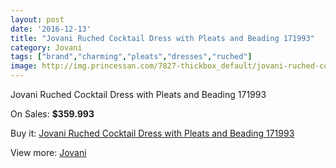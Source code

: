 ```yaml
---
layout: post
date: '2016-12-13'
title: "Jovani Ruched Cocktail Dress with Pleats and Beading 171993"
category: Jovani
tags: ["brand","charming","pleats","dresses","ruched"]
image: http://img.princessan.com/7827-thickbox_default/jovani-ruched-cocktail-dress-with-pleats-and-beading-171993.jpg
---
```

Jovani Ruched Cocktail Dress with Pleats and Beading 171993

On Sales: **$359.993**
<a href="https://www.princessan.com/en/jovani/3435-jovani-ruched-cocktail-dress-with-pleats-and-beading-171993.html"><amp-img layout="responsive" width="600" height="600" src="//img.princessan.com/7827-thickbox_default/jovani-ruched-cocktail-dress-with-pleats-and-beading-171993.jpg" alt="Jovani Ruched Cocktail Dress with Pleats and Beading 171993 0" /></a>
<a href="https://www.princessan.com/en/jovani/3435-jovani-ruched-cocktail-dress-with-pleats-and-beading-171993.html"><amp-img layout="responsive" width="600" height="600" src="//img.princessan.com/7828-thickbox_default/jovani-ruched-cocktail-dress-with-pleats-and-beading-171993.jpg" alt="Jovani Ruched Cocktail Dress with Pleats and Beading 171993 1" /></a>

Buy it: [Jovani Ruched Cocktail Dress with Pleats and Beading 171993](https://www.princessan.com/en/jovani/3435-jovani-ruched-cocktail-dress-with-pleats-and-beading-171993.html "Jovani Ruched Cocktail Dress with Pleats and Beading 171993")

View more: [Jovani](https://www.princessan.com/en/26-jovani "Jovani")